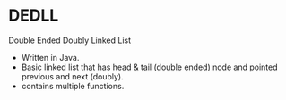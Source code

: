 # DEDLL
Double Ended Doubly Linked List

- Written in Java.
- Basic linked list that has head & tail (double ended) node and pointed previous and next (doubly).
- contains multiple functions.
